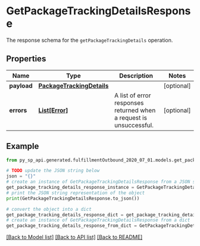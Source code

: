 # GetPackageTrackingDetailsResponse

The response schema for the `getPackageTrackingDetails` operation.

## Properties

Name | Type | Description | Notes
------------ | ------------- | ------------- | -------------
**payload** | [**PackageTrackingDetails**](PackageTrackingDetails.md) |  | [optional] 
**errors** | [**List[Error]**](Error.md) | A list of error responses returned when a request is unsuccessful. | [optional] 

## Example

```python
from py_sp_api.generated.fulfillmentOutbound_2020_07_01.models.get_package_tracking_details_response import GetPackageTrackingDetailsResponse

# TODO update the JSON string below
json = "{}"
# create an instance of GetPackageTrackingDetailsResponse from a JSON string
get_package_tracking_details_response_instance = GetPackageTrackingDetailsResponse.from_json(json)
# print the JSON string representation of the object
print(GetPackageTrackingDetailsResponse.to_json())

# convert the object into a dict
get_package_tracking_details_response_dict = get_package_tracking_details_response_instance.to_dict()
# create an instance of GetPackageTrackingDetailsResponse from a dict
get_package_tracking_details_response_from_dict = GetPackageTrackingDetailsResponse.from_dict(get_package_tracking_details_response_dict)
```
[[Back to Model list]](../README.md#documentation-for-models) [[Back to API list]](../README.md#documentation-for-api-endpoints) [[Back to README]](../README.md)


